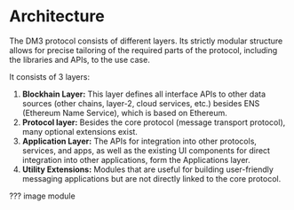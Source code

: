 # Architecture



The DM3 protocol consists of different layers. Its strictly modular structure allows for precise tailoring of the required parts of the protocol, including the libraries and APIs, to the use case.

It consists of 3 layers:

1. **Blockhain Layer:** This layer defines all interface APIs to other data sources (other chains, layer-2, cloud services, etc.) besides ENS (Ethereum Name Service), which is based on Ethereum.
2. **Protocol layer:** Besides the core protocol (message transport protocol), many optional extensions exist.
3. **Application Layer:** The APIs for integration into other protocols, services, and apps, as well as the existing UI components for direct integration into other applications, form the Applications layer.
4. **Utility Extensions:** Modules that are useful for building user-friendly messaging applications but are not directly linked to the core protocol.

??? image module
